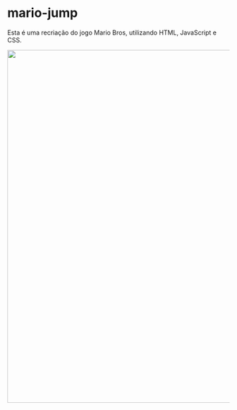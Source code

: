 # mario-jump 
Esta é uma recriação do jogo Mario Bros, utilizando HTML, JavaScript e CSS.

<p align="center">
  <img width="800" src="https://github.com/jemimabueno/mario-jump/blob/main/assets/to_readme/mario.gif">
  </p>
